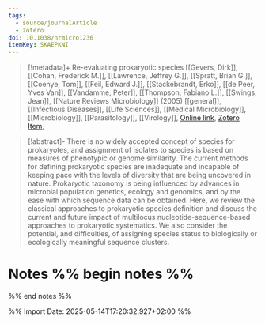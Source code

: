 ```yaml
---
tags:
  - source/journalArticle
  - zotero
doi: 10.1038/nrmicro1236
itemKey: SKAEPKNI
---
```

>[!metadata]+
> Re-evaluating prokaryotic species
> [[Gevers, Dirk]], [[Cohan, Frederick M.]], [[Lawrence, Jeffrey G.]], [[Spratt, Brian G.]], [[Coenye, Tom]], [[Feil, Edward J.]], [[Stackebrandt, Erko]], [[de Peer, Yves Van]], [[Vandamme, Peter]], [[Thompson, Fabiano L.]], [[Swings, Jean]], 
> [[Nature Reviews Microbiology]] (2005)
> [[general]], [[Infectious Diseases]], [[Life Sciences]], [[Medical Microbiology]], [[Microbiology]], [[Parasitology]], [[Virology]], 
> [Online link](https://www.nature.com/articles/nrmicro1236), [Zotero Item](zotero://select/library/items/SKAEPKNI), 

>[!abstract]-
>There is no widely accepted concept of species for prokaryotes, and assignment of isolates to species is based on measures of phenotypic or genome similarity. The current methods for defining prokaryotic species are inadequate and incapable of keeping pace with the levels of diversity that are being uncovered in nature. Prokaryotic taxonomy is being influenced by advances in microbial population genetics, ecology and genomics, and by the ease with which sequence data can be obtained. Here, we review the classical approaches to prokaryotic species definition and discuss the current and future impact of multilocus nucleotide-sequence-based approaches to prokaryotic systematics. We also consider the potential, and difficulties, of assigning species status to biologically or ecologically meaningful sequence clusters.

# Notes %% begin notes %%

%% end notes %%




%% Import Date: 2025-05-14T17:20:32.927+02:00 %%
